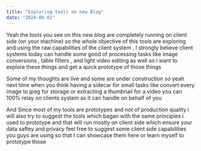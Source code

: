 ```yaml
---
title: "Exploring tools on new Blog"
date: "2024-08-01"
---
```


Yeah the tools you see on this new blog are completely running on client side (on your machine) so the whole objective of this tools are exploring and using the raw capabilities of the client system , I strongly believe client systems today can handle some good of processing tasks like image conversions , table filters , and light video editing as well so i want to explore these things and get a quick prototype of those things

Some of my thoughts are live and some are under construction so yeah next time when you think having a sidecar for small tasks like convert every image to jpeg for storage or extracting a thumbnail for a video you can 100% relay on clients system as it can handle on behalf of you


And Since most of my tools are prototypes and not of production quality i will also try to suggest the tools which bagan with the same principles i used to prototype and that will run mostly on client side which ensure your data saftey and privacy feel free to suggest some client side capabilities you guys are using so that I can showcase them here or learn myself to prototype those 

